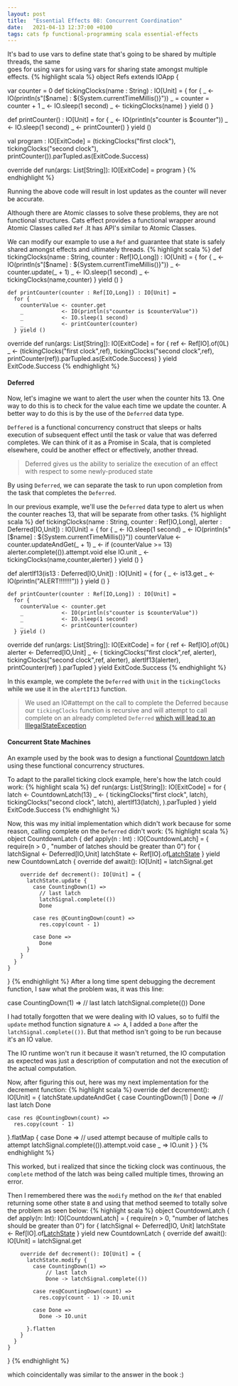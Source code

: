 ```yaml
---
layout: post
title:  "Essential Effects 08: Concurrent Coordination"
date:   2021-04-13 12:37:00 +0100
tags: cats fp functional-programming scala essential-effects
---
```



It's bad to use vars to define state that's going to be shared by multiple threads, the same  
goes for using vars for using vars for sharing state amongst multiple effects.
{% highlight scala %}
object Refs extends IOApp {

  var counter = 0
  def tickingClocks(name : String) : IO[Unit] = {
    for {
      _ <- IO(println(s"[$name] : ${System.currentTimeMillis()}"))
      _ =  counter = counter + 1
      _ <- IO.sleep(1 second)
      _ <- tickingClocks(name)
    } yield ()
  }

  def printCounter() : IO[Unit] =
    for {
      _ <- IO(println(s"counter is $counter"))
      _ <- IO.sleep(1 second)
      _ <- printCounter()
    } yield ()

  val program : IO[ExitCode] = (tickingClocks("first clock"), tickingClocks("second clock"), printCounter()).parTupled.as(ExitCode.Success)

  override def run(args: List[String]): IO[ExitCode] = program
}
{% endhighlight %}

Running the above code will result in lost updates as the counter will never be accurate.

Although there are Atomic classes to solve these problems, they are not functional structures. Cats effect provides a functional wrapper around Atomic Classes called `Ref` .It has API's similar to Atomic Classes.

We can modify our example to use a `Ref` and guarantee that state is safely shared amongst effects and ultimately threads.
{% highlight scala %}
 def tickingClocks(name : String, counter : Ref[IO,Long]) : IO[Unit] = {
      for {
        _ <- IO(println(s"[$name] : ${System.currentTimeMillis()}"))
        _ <- counter.update(_ + 1)
        _ <- IO.sleep(1 second)
        _ <- tickingClocks(name,counter)
      } yield ()
    }

    def printCounter(counter : Ref[IO,Long]) : IO[Unit] =
      for {
        counterValue <- counter.get
        _            <- IO(println(s"counter is $counterValue"))
        _            <- IO.sleep(1 second)
        _            <- printCounter(counter)
      } yield ()

  override def run(args: List[String]): IO[ExitCode] =
    for {
      ref <- Ref[IO].of(0L)
      _   <- (tickingClocks("first clock",ref), tickingClocks("second clock",ref), printCounter(ref)).parTupled.as(ExitCode.Success)
    } yield ExitCode.Success
{% endhighlight %}

#### Deferred

Now, let's imagine we want to alert the user when the counter hits 13. One way to do this is to check for the value each time we update the counter. A better way to do this is by the use of the `Deferred` data type.

`Deffered` is a functional concurrency construct that sleeps or halts execution of subsequent effect until the task or value that was deferred completes. We can think of it as a Promise in Scala, that is completed elsewhere, could be another effect or effectively, another thread.

> Deferred gives us the ability to serialize the execution of an effect with respect to some newly-produced state

By using `Deferred`, we can separate the task to run upon completion from the task that completes the `Deferred`.

In our previous example, we'll use the `Deferred` data type to alert us when the counter reaches 13, that will be separate from other tasks.
{% highlight scala %}
    def tickingClocks(name : String, counter : Ref[IO,Long], alerter : Deferred[IO,Unit]) : IO[Unit] = {
      for {
        _            <- IO.sleep(1 second)
        _            <- IO(println(s"[$name] : ${System.currentTimeMillis()}"))
        counterValue <- counter.updateAndGet(_ + 1)
        _            <- if (counterValue >= 13) alerter.complete(()).attempt.void else IO.unit
        _            <- tickingClocks(name,counter,alerter)
      } yield ()
    }

  def alertIf13(is13 : Deferred[IO,Unit]) : IO[Unit] = {
    for {
      _ <- is13.get
      _ <- IO(println("ALERT!!!!!!!"))
    } yield ()
  }

    def printCounter(counter : Ref[IO,Long]) : IO[Unit] =
      for {
        counterValue <- counter.get
        _            <- IO(println(s"counter is $counterValue"))
        _            <- IO.sleep(1 second)
        _            <- printCounter(counter)
      } yield ()

  override def run(args: List[String]): IO[ExitCode] =
    for {
      ref     <- Ref[IO].of(0L)
      alerter <- Deferred[IO,Unit]
          _   <- (
            tickingClocks("first clock",ref, alerter), 
            tickingClocks("second clock",ref, alerter),
            alertIf13(alerter), 
            printCounter(ref)
            ).parTupled
    } yield ExitCode.Success
{% endhighlight %}

In this example, we complete the `Deferred` with `Unit` in the `tickingClocks` while we use it in the `alertIf13` function.

> We used an IO#attempt on the call to complete the Deferred because our `tickingClocks` function is recursive and will attempt to call complete on an already completed `Deferred` [which will lead to an IllegalStateException](https://github.com/typelevel/cats-effect/blob/1846813109b1e78c5bf36e6e179d7a91419e01d0/core/shared/src/main/scala/cats/effect/concurrent/Deferred.scala#L68)

#### Concurrent State Machines

An example used by the book was to design a functional [Countdown latch](https://docs.oracle.com/en/java/javase/11/docs/api/java.base/java/util/concurrent/CountDownLatch.html) using these functional concurrency structures.

To adapt to the parallel ticking clock example, here's how the latch could work:
{% highlight scala %}
def run(args: List[String]): IO[ExitCode] =
    for {
      latch <- CountdownLatch(13)
      _     <- (
            tickingClocks("first clock", latch),
            tickingClocks("second clock", latch),
            alertIf13(latch),
            ).parTupled
    } yield ExitCode.Success
{% endhighlight %}

Now, this was my initial implementation which didn't work because for some reason, calling complete on the `Deferred` didn't work:
{% highlight scala %}
object CountdownLatch {
    def apply(n : Int) : IO[CountdownLatch] = {
      require(n > 0 , "number of latches should be greater than 0")
      for {
        latchSignal <- Deferred[IO,Unit]
        latchState   <- Ref[IO].of[LatchState](CountingDown(n))
      } yield new CountdownLatch {
        override def await(): IO[Unit] =
          latchSignal.get

        override def decrement(): IO[Unit] = {
          latchState.update {
            case CountingDown(1) =>
              // last latch
              latchSignal.complete(())
              Done

            case res @CountingDown(count) =>
              res.copy(count - 1)

            case Done =>
              Done
          }
        }
      }
    }
  }
{% endhighlight %}
After a long time spent debugging the decrement function, I saw what the problem was, it was this line:

 case CountingDown(1) =>
    // last latch
    latchSignal.complete(())
    Done

I had totally forgotten that we were dealing with IO values, so to fulfil the `update` method function signature `A => A`, I added a `Done` after the `latchSignal.complete(())`. But that method isn't going to be run because it's an IO value.

The IO runtime won't run it because it wasn't returned, the IO computation as expected was just a description of computation and not the execution of the actual computation.

Now, after figuring this out, here was my next implementation for the decrement function:
{% highlight scala %}
override def decrement(): IO[Unit] = {
  latchState.updateAndGet {
    case CountingDown(1) | Done =>
      // last latch
      Done

    case res @CountingDown(count) =>
      res.copy(count - 1)
  }.flatMap {
    case Done =>
      // used attempt because of multiple calls to attempt
      latchSignal.complete(()).attempt.void
    case _ => IO.unit
  }
}
{% endhighlight %}

This worked, but i realized that since the ticking clock was continuous, the `complete` method of the latch was being called multiple times, throwing an error.

Then I remembered there was the `modify` method on the `Ref` that enabled returning some other state `B` and using that method seemed to totally solve the problem as seen below:
{% highlight scala %}
object CountdownLatch {
    def apply(n: Int): IO[CountdownLatch] = {
      require(n > 0, "number of latches should be greater than 0")
      for {
        latchSignal <- Deferred[IO, Unit]
        latchState <- Ref[IO].of[LatchState](CountingDown(n))
      } yield new CountdownLatch {
        override def await(): IO[Unit] =
          latchSignal.get

        override def decrement(): IO[Unit] = {
          latchState.modify {
            case CountingDown(1) =>
                // last latch
                Done -> latchSignal.complete(())

            case res@CountingDown(count) =>
              res.copy(count - 1) -> IO.unit

            case Done =>
              Done -> IO.unit

          }.flatten
        }
      }
    }
  }
{% endhighlight %}

which coincidentally was similar to the answer in the book :)
